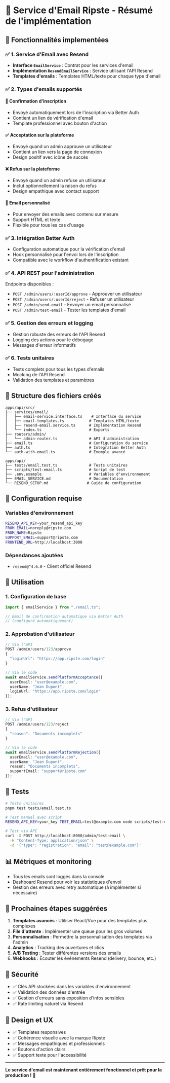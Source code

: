 # 📧 Service d'Email Ripste - Résumé de l'implémentation

## 🎯 Fonctionnalités implementées

### ✅ 1. Service d'Email avec Resend
- **Interface `EmailService`** : Contrat pour les services d'email
- **Implémentation `ResendEmailService`** : Service utilisant l'API Resend
- **Templates d'emails** : Templates HTML/texte pour chaque type d'email

### ✅ 2. Types d'emails supportés

#### 📝 Confirmation d'inscription
- Envoyé automatiquement lors de l'inscription via Better Auth
- Contient un lien de vérification d'email
- Template professionnel avec bouton d'action

#### ✅ Acceptation sur la plateforme  
- Envoyé quand un admin approuve un utilisateur
- Contient un lien vers la page de connexion
- Design positif avec icône de succès

#### ❌ Refus sur la plateforme
- Envoyé quand un admin refuse un utilisateur
- Inclut optionnellement la raison du refus
- Design empathique avec contact support

#### 🔧 Email personnalisé
- Pour envoyer des emails avec contenu sur mesure
- Support HTML et texte
- Flexible pour tous les cas d'usage

### ✅ 3. Intégration Better Auth
- Configuration automatique pour la vérification d'email
- Hook personnalisé pour l'envoi lors de l'inscription
- Compatible avec le workflow d'authentification existant

### ✅ 4. API REST pour l'administration
Endpoints disponibles :
- `POST /admin/users/:userId/approve` - Approuver un utilisateur
- `POST /admin/users/:userId/reject` - Refuser un utilisateur  
- `POST /admin/send-email` - Envoyer un email personnalisé
- `POST /admin/test-email` - Tester les templates d'email

### ✅ 5. Gestion des erreurs et logging
- Gestion robuste des erreurs de l'API Resend
- Logging des actions pour le débogage
- Messages d'erreur informatifs

### ✅ 6. Tests unitaires
- Tests complets pour tous les types d'emails
- Mocking de l'API Resend
- Validation des templates et paramètres

## 📁 Structure des fichiers créés

```
apps/api/src/
├── services/email/
│   ├── email-service.interface.ts    # Interface du service
│   ├── email-templates.ts           # Templates HTML/texte
│   ├── resend-email.service.ts      # Implémentation Resend
│   └── index.ts                     # Exports
├── routers/admin/
│   └── admin-router.ts              # API d'administration
├── email.ts                         # Configuration du service
├── auth.ts                          # Integration Better Auth
└── auth-with-email.ts               # Exemple avancé

apps/api/
├── tests/email.test.ts              # Tests unitaires
├── scripts/test-email.ts            # Script de test
├── .env.example                     # Variables d'environnement
├── EMAIL_SERVICE.md                 # Documentation
└── RESEND_SETUP.md                 # Guide de configuration
```

## 🔧 Configuration requise

### Variables d'environnement
```bash
RESEND_API_KEY=your_resend_api_key
FROM_EMAIL=noreply@ripste.com
FROM_NAME=Ripste
SUPPORT_EMAIL=support@ripste.com
FRONTEND_URL=http://localhost:3000
```

### Dépendances ajoutées
- `resend@^4.6.0` - Client officiel Resend

## 🚀 Utilisation

### 1. Configuration de base
```typescript
import { emailService } from "./email.ts";

// Email de confirmation automatique via Better Auth
// (configuré automatiquement)
```

### 2. Approbation d'utilisateur
```typescript
// Via l'API
POST /admin/users/123/approve
{
  "loginUrl": "https://app.ripste.com/login"
}

// Via le code
await emailService.sendPlatformAcceptance({
  userEmail: "user@example.com",
  userName: "Jean Dupont", 
  loginUrl: "https://app.ripste.com/login"
});
```

### 3. Refus d'utilisateur
```typescript
// Via l'API
POST /admin/users/123/reject
{
  "reason": "Documents incomplets"
}

// Via le code
await emailService.sendPlatformRejection({
  userEmail: "user@example.com",
  userName: "Jean Dupont",
  reason: "Documents incomplets",
  supportEmail: "support@ripste.com"
});
```

## 🧪 Tests

```bash
# Tests unitaires
pnpm test tests/email.test.ts

# Test manuel avec script
RESEND_API_KEY=your_key TEST_EMAIL=test@example.com node scripts/test-email.ts

# Test via API
curl -X POST http://localhost:8000/admin/test-email \
  -H "Content-Type: application/json" \
  -d '{"type": "registration", "email": "test@example.com"}'
```

## 📊 Métriques et monitoring

- Tous les emails sont loggés dans la console
- Dashboard Resend pour voir les statistiques d'envoi
- Gestion des erreurs avec retry automatique (à implémenter si nécessaire)

## 🔮 Prochaines étapes suggérées

1. **Templates avancés** : Utiliser React/Vue pour des templates plus complexes
2. **File d'attente** : Implémenter une queue pour les gros volumes
3. **Personnalisation** : Permettre la personnalisation des templates via l'admin
4. **Analytics** : Tracking des ouvertures et clics
5. **A/B Testing** : Tester différentes versions des emails
6. **Webhooks** : Écouter les événements Resend (delivery, bounce, etc.)

## 🔐 Sécurité

- ✅ Clés API stockées dans les variables d'environnement
- ✅ Validation des données d'entrée
- ✅ Gestion d'erreurs sans exposition d'infos sensibles
- ✅ Rate limiting naturel via Resend

## 🎨 Design et UX

- ✅ Templates responsives
- ✅ Cohérence visuelle avec la marque Ripste
- ✅ Messages empathiques et professionnels
- ✅ Boutons d'action clairs
- ✅ Support texte pour l'accessibilité

---

**Le service d'email est maintenant entièrement fonctionnel et prêt pour la production !** 🚀
